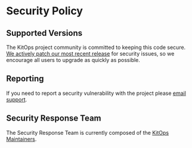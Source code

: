 # Security Policy

## Supported Versions
The KitOps project community is committed to keeping this code secure. [We actively patch our most recent release](https://github.com/jozu-ai/pykitops/tags) for security issues, so we encourage all users to upgrade as quickly as possible.

## Reporting
If you need to report a security vulnerability with the project please [email support](mailto:support@jozu.com?subject=[SECURITY]).

## Security Response Team

The Security Response Team is currently composed of the [KitOps Maintainers](https://github.com/jozu-ai/kitops/blob/main/MAINTAINERS.md).
